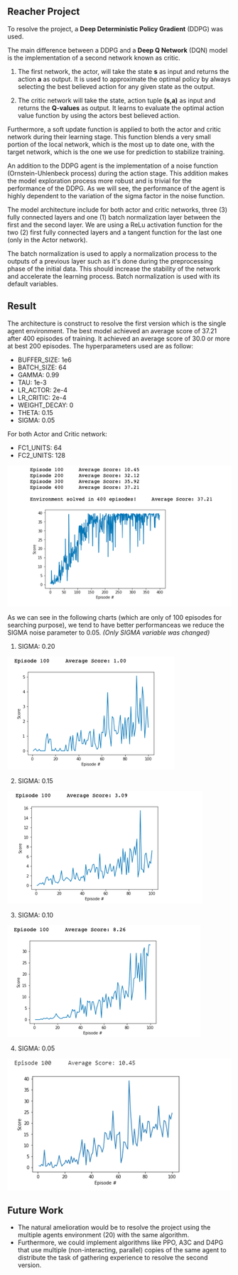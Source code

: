 ## Reacher Project

To resolve the project, a **Deep Deterministic Policy Gradient** (DDPG) was used.

The main difference between a DDPG and a **Deep Q Network** (DQN) model is the implementation of a second network known as critic.
1. The first network, the actor, will take the state **s** as input and returns the action **a** as output. It is used to approximate the optimal policy by always selecting the best believed action for any given state as the output.

2. The critic network will take the state, action tuple **(s,a)** as input and returns the **Q-values** as output. It learns to evaluate the optimal action value function by using the actors best believed action.

Furthermore, a soft update function is applied to both the actor and critic network during their learning stage. This function blends a very small portion of the local network, which is the most up to date one, with the target network, which is the one we use for prediction to stabilize training.

An addition to the DDPG agent is the implementation of a noise function (Ornstein-Uhlenbeck process) during the action stage. This addition makes the model exploration process more robust and is trivial for the performance of the DDPG. As we will see, the performance of the agent is highly dependent to the variation of the sigma factor in the noise function.

The model architecture include for both actor and critic networks, three (3) fully connected layers and one (1) batch normalization layer between the first and the second layer. We are using a ReLu activation function for the two (2) first fully connected layers and a tangent function for the last one (only in the Actor network).

The batch normalization is used to apply a normalization process to the outputs of a previous layer such as it's done during the preprocessing phase of the initial data. This should increase the stability of the network and accelerate the learning process. Batch normalization is used with its default variables.

## Result
The architecture is construct to resolve the first version which is the single agent environment.
The best model achieved an average score of 37.21 after 400 episodes of training. It achieved an average score of 30.0 or more at best 200 episodes. The hyperparameters used are as follow:

* BUFFER_SIZE:  1e6
* BATCH_SIZE:   64
* GAMMA:        0.99
* TAU:          1e-3
* LR_ACTOR:     2e-4
* LR_CRITIC:    2e-4
* WEIGHT_DECAY: 0
* THETA:        0.15
* SIGMA:        0.05

For both Actor and Critic network:
* FC1_UNITS:    64
* FC2_UNITS:    128

![alt text](https://github.com/mwlussier/Reacher-Udacity/blob/master/images/reacher_ddpg_END.png)


As we can see in the following charts (which are only of 100 episodes for searching purpose), we tend to have better performanceas we reduce the SIGMA noise parameter to 0.05. *(Only SIGMA variable was changed)*

1. SIGMA: 0.20

![alt text](https://github.com/mwlussier/Reacher-Udacity/blob/master/images/reacher_ddpg_sigma020.png)

2. SIGMA: 0.15

![alt text](https://github.com/mwlussier/Reacher-Udacity/blob/master/images/reacher_ddpg_sigma015.png)

3. SIGMA: 0.10

![alt text](https://github.com/mwlussier/Reacher-Udacity/blob/master/images/reacher_ddpg_sigma010.png)

4. SIGMA: 0.05

![alt text](https://github.com/mwlussier/Reacher-Udacity/blob/master/images/reacher_ddpg_sigma005.PNG)


## Future Work
* The natural amelioration would be to resolve the project using the multiple agents environment (20) with the same algorithm. 
* Furthermore, we could implement algorithms like PPO, A3C and D4PG that use multiple (non-interacting, parallel) copies of the same agent to distribute the task of gathering experience to resolve the second version.
